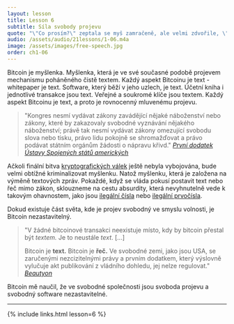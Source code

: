 ```yaml
---
layout: lesson
title: Lesson 6
subtitle: Síla svobody projevu
quote: "\"Co prosím?\" zeptala se myš zamračeně, ale velmi zdvořile, \"říkala jsi něco?\""
audio: /assets/audio/21lessons/1-06.m4a
image: /assets/images/free-speech.jpg
order: ch1-06
---
```


Bitcoin je myšlenka. Myšlenka, která je ve své současné podobě projevem 
mechanismu poháněného čistě textem. Každý aspekt Bitcoinu je text - whitepaper 
je text. Software, který běží v jeho uzlech, je text. Účetní kniha 
i jednotlivé transakce jsou text. Veřejné a soukromé klíče jsou textem. 
Každý aspekt Bitcoinu je text, a proto je rovnocenný mluvenému projevu.

> "Kongres nesmí vydávat zákony zavádějící nějaké náboženství nebo zákony, 
> které by zakazovaly svobodné vyznávání nějakého náboženství; právě tak 
> nesmí vydávat zákony omezující svobodu slova nebo tisku, právo lidu 
> pokojně se shromažďovat a právo podávat státním orgánům žádosti 
> o nápravu křivd."
> <cite>[První dodatek Ústavy Spojených států amerických][1st Amendment]</cite>

Ačkoli finální bitva [kryptografických válek][Crypto Wars] ještě nebyla vybojována, 
bude velmi obtížné kriminalizovat myšlenku. Natož myšlenku, která je 
založena na výměně textových zpráv. Pokaždé, když se vláda pokusí 
postavit text nebo řeč mimo zákon, sklouzneme na cestu absurdity, která 
nevyhnutelně vede k takovým ohavnostem, jako jsou [ilegální čísla][illegal numbers] nebo 
[ilegální prvočísla][illegal primes].

Dokud existuje část světa, kde je projev svobodný ve smyslu volnosti, 
je Bitcoin nezastavitelný.

> "V žádné bitcoinové transakci neexistuje místo, kdy by bitcoin přestal 
> být *textem.* Je to neustále *text*. [...]
>
> Bitcoin je **text.** Bitcoin je **řeč.** Ve svobodné zemi, jako jsou USA, 
> se zaručenými nezcizitelnými právy a prvním dodatkem, který výslovně 
> vylučuje akt publikování z vládního dohledu, jej nelze regulovat."
> <cite>[Beautyon]</cite>

Bitcoin mě naučil, že ve svobodné společnosti jsou svoboda projevu 
a svobodný software nezastavitelné.

---

{% include links.html lesson=6 %}

<!-- Through the Looking-Glass -->
[a magic spell]: https://dergigi.com/2018/08/17/the-magic-dust-of-cryptography/
[rise-sov]: https://medium.com/bull-bitcoin/the-rise-of-the-sovereign-individual-2201eee82f00

<!-- Down the Rabbit Hole -->
[1st Amendment]: https://en.wikipedia.org/wiki/First_Amendment_to_the_United_States_Constitution
[Crypto Wars]: https://en.wikipedia.org/wiki/Crypto_Wars
[illegal numbers]: https://en.wikipedia.org/wiki/Illegal_number
[illegal primes]: https://en.wikipedia.org/wiki/Illegal_prime
[Beautyon]: https://archive.is/yAOwZ

<!-- Wikipedia -->
[alice]: https://en.wikipedia.org/wiki/Alice%27s_Adventures_in_Wonderland
[carroll]: https://en.wikipedia.org/wiki/Lewis_Carroll
